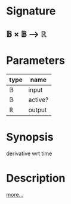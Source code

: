 # Signature
## 𝔹 × 𝔹 ⟶ ℝ

# Parameters

| type | name |
|------|------|
|𝔹|input|
|𝔹|active?|
|ℝ|output|

# Synopsis
derivative wrt time

# Description

[more...](https://en.wikipedia.org/wiki/Velocity#Instantaneous_velocity)